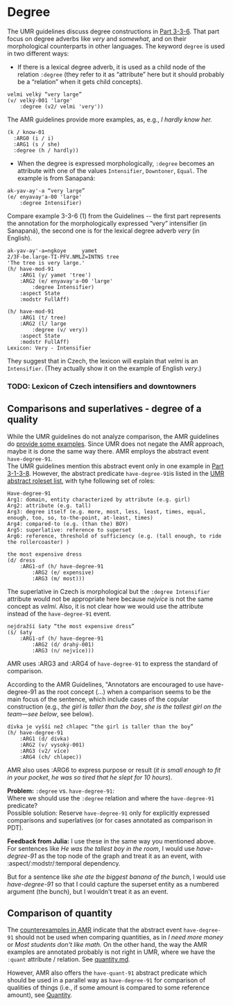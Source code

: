 # Degree

The UMR guidelines discuss degree constructions in [Part
3-3-6](https://github.com/umr4nlp/umr-guidelines/blob/master/guidelines.md#part-3-3-6-degree).
That part focus on degree adverbs like
_very_ and _somewhat_, and on  their morphological counterparts in other
languages. The keyword `degree` is used in two different ways:
- If there is a lexical degree adverb, it is used as a child node of
the relation `:degree` (they refer to it as “attribute” here but it should
probably be a “relation” when it gets child concepts).

```
velmi velký “very large”
(v/ velký-001 'large'
    :degree (v2/ velmi 'very'))
```

The AMR guidelines provide more examples, as, e.g., _I hardly know her._
```
(k / know-01
  :ARG0 (i / i)
  :ARG1 (s / she)
  :degree (h / hardly))
```


- When the degree is expressed morphologically, `:degree` becomes an attribute
with one of the values `Intensifier`, `Downtoner`, `Equal`. The example is
from Sanapaná:

```
ak-yav-ay'-a “very large”
(e/ enyavay'a-00 'large'
    :degree Intensifier)
```

Compare example 3-3-6 (1) from the Guidelines -- the first part represents the annotation for the morphologically expressed “very” intensifier (in Sanapaná), the second one is for the lexical degree adverb _very_ (in English).

```
ak-yav-ay'-a=ngkoye		yamet
2/3F-be.large-TI-PFV.NMLZ=INTNS	tree
'The tree is very large.'
(h/ have-mod-91
	:ARG1 (y/ yamet 'tree')
	:ARG2 (e/ enyavay'a-00 'large'
		:degree Intensifier)
	:aspect State
	:modstr FullAff)
	
(h/ have-mod-91
	:ARG1 (t/ tree)
	:ARG2 (l/ large
		:degree (v/ very))
	:aspect State
	:modstr FullAff)
Lexicon: Very - Intensifier
```

They suggest that in Czech, the lexicon will explain that _velmi_ is an
`Intensifier`. (They actually show it on the example of English _very_.)

### TODO: Lexicon of Czech intensifiers and downtowners  


## Comparisons and superlatives - degree of a quality 


While the UMR guidelines do not analyze comparison, the AMR guidelines do
[provide some examples](https://www.isi.edu/~ulf/amr/lib/popup/degree.html).
Since UMR does not negate the AMR approach, maybe it is done the same way
there. AMR employs the abstract event `have-degree-91`.   
The UMR guidelines mention this abstract event only in one example in [Part
3-1-3-8](https://github.com/umr4nlp/umr-guidelines/blob/master/guidelines.md#part-3-1-3-8-miscellaneous-constructions). However, the abstract predicate `have-degree-91`is listed in the [UMR abstract roleset list](https://docs.google.com/spreadsheets/d/1PVxgXW3ED3OWLieie9scr6iq_xuQ5RAA8YJKwbLwJ2E/edit#gid=1927108453), with tyhe following set of roles:
```
Have-degree-91
Arg1: domain, entity characterized by attribute (e.g. girl)
Arg2: attribute (e.g. tall)
Arg3: degree itself (e.g. more, most, less, least, times, equal, enough, too, so, to-the-point, at-least, times)
Arg4: compared-to (e.g. (than the) BOY)
Arg5: superlative: reference to superset
Arg6: reference, threshold of sufficiency (e.g. (tall enough, to ride the rollercoaster) )
```


```
the most expensive dress
(d/ dress
    :ARG1-of (h/ have-degree-91
        :ARG2 (e/ expensive)
        :ARG3 (m/ most)))
```

The superlative in Czech is morphological but the `:degree Intensifier`
attribute would not be appropriate here because _nejvíce_ is not the same
concept as _velmi_. Also, it is not clear how we would use the attribute
instead of the `have-degree-91` event.

```
nejdražší šaty “the most expensive dress”
(š/ šaty
    :ARG1-of (h/ have-degree-91
        :ARG2 (d/ drahý-001)
        :ARG3 (n/ nejvíce)))
```

AMR uses :ARG3 and :ARG4 of `have-degree-91` to express the standard of
comparison.

According to the AMR Guidelines, "Annotators are encouraged to use have-degree-91 as the root concept (...) when a comparison seems to be the main focus of the sentence, which include cases of the copular construction (e.g., _the girl is taller than the boy_, _she is the tallest girl on the team—see below_, see below).


```
dívka je vyšší než chlapec “the girl is taller than the boy”
(h/ have-degree-91
    :ARG1 (d/ dívka)
    :ARG2 (v/ vysoký-001)
    :ARG3 (v2/ více)   
    :ARG4 (ch/ chlapec))
```

AMR also uses :ARG6 to express purpose or result (_it is small enough to fit
in your pocket_, _he was so tired that he slept for 10 hours_).

**Problem:** `:degree` vs. `have-degree-91`:   
Where we should use the `:degree` relation and where the `have-degree-91` predicate?   
Possible solution: Reserve `have-degree-91` only for explicitly expressed comparisons and superlatives (or for cases annotated as comparison in PDT). 

**Feedback from Julia:**
I use these in the same way you mentioned above. For sentences like _He was the tallest boy in the room_, I would use _have-degree-91_ as the top node of the graph and treat it as an event, with :aspect/:modstr/:temporal dependency. 

But for a sentence like _she ate the biggest banana of the bunch_, I would use _have-degree-91_ so that I could capture the superset entity as a numbered argument (the bunch), but I wouldn't treat it as an event.

## Comparison of quantity

The [counterexamples in
AMR](https://www.isi.edu/~ulf/amr/lib/popup/degree.html) indicate that the
abstract event `have-degree-91` should not be used when comparing quantities, as in _I need more money_ or _Most students don't like math._ 
On the other
hand, the way the AMR examples are annotated probably is not right in UMR,
where we have the `:quant` attribute / relation. See
[quantity.md](quantity.md).

However, AMR also offers the `have-quant-91` abstract predicate which should be used in a parallel way as `have-degree-91` for comparison of qualities of things (i.e., if some amount is compared to some reference amount), see [Quantity](quantity.md).






